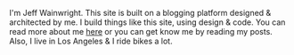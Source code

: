 I'm Jeff Wainwright. This site is built on a blogging platform designed & architected by me. I build things like this site, using design & code. You can read more about me [here](/cv/) or you can get know me by reading my posts. Also, I live in Los Angeles & I ride bikes a lot.